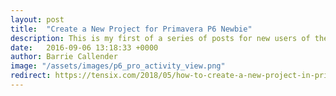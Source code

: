 ```yaml
---
layout: post
title:  "Create a New Project for Primavera P6 Newbie"
description: This is my first of a series of posts for new users of the Oracle Primavera Professional client. This post covers how you create a project in P6. It is intentionally opinionated and prescriptive with the aim of getting the newbie user up and running as fast as possible. The detail and options available will be dealt with elsewhere.
date:   2016-09-06 13:18:33 +0000
author: Barrie Callender
image: "/assets/images/p6_pro_activity_view.png"
redirect: https://tensix.com/2018/05/how-to-create-a-new-project-in-primavera-p6/
---
```

